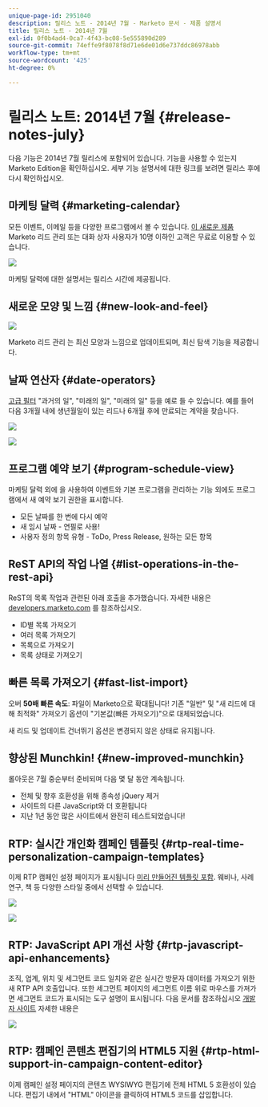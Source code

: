 ```yaml
---
unique-page-id: 2951040
description: 릴리스 노트 - 2014년 7월 - Marketo 문서 - 제품 설명서
title: 릴리스 노트 - 2014년 7월
exl-id: 0f0b4ad4-0ca7-4f43-bc08-5e555890d289
source-git-commit: 74effe9f8078f8d71e6de01d6e737ddc86978abb
workflow-type: tm+mt
source-wordcount: '425'
ht-degree: 0%

---
```


# 릴리스 노트: 2014년 7월 {#release-notes-july}

다음 기능은 2014년 7월 릴리스에 포함되어 있습니다. 기능을 사용할 수 있는지 Marketo Edition을 확인하십시오. 세부 기능 설명서에 대한 링크를 보려면 릴리스 후에 다시 확인하십시오.

## 마케팅 달력 {#marketing-calendar}

모든 이벤트, 이메일 등을 다양한 프로그램에서 볼 수 있습니다. [이 새로운 제품](/help/marketo/product-docs/core-marketo-concepts/marketing-calendar/understanding-the-calendar/navigating-the-marketing-calendar.md) Marketo 리드 관리 또는 대화 상자 사용자가 10명 이하인 고객은 무료로 이용할 수 있습니다.

![](assets/image2014-9-22-14-3a22-3a27.png)

마케팅 달력에 대한 설명서는 릴리스 시간에 제공됩니다.

## 새로운 모양 및 느낌 {#new-look-and-feel}

![](assets/image2014-9-22-14-3a22-3a47.png)

Marketo 리드 관리 는 최신 모양과 느낌으로 업데이트되며, 최신 탐색 기능을 제공합니다.

## 날짜 연산자 {#date-operators}

[고급 필터](/help/marketo/product-docs/core-marketo-concepts/smart-lists-and-static-lists/creating-a-smart-list/smart-list-filter-operators-glossary.md) &quot;과거의 일&quot;, &quot;미래의 일&quot;, &quot;미래의 일&quot; 등을 예로 들 수 있습니다. 예를 들어 다음 3개월 내에 생년월일이 있는 리드나 6개월 후에 만료되는 계약을 찾습니다.

![](assets/image2014-9-22-14-3a23-3a56.png)

![](assets/image2014-9-22-14-3a24-3a39.png)

## 프로그램 예약 보기 {#program-schedule-view}

마케팅 달력 외에 을 사용하여 이벤트와 기본 프로그램을 관리하는 기능 외에도 프로그램에서 새 예약 보기 권한을 표시합니다.

* 모든 날짜를 한 번에 다시 예약
* 새 임시 날짜 - 연필로 사용!
* 사용자 정의 항목 유형 - ToDo, Press Release, 원하는 모든 항목

## ReST API의 작업 나열 {#list-operations-in-the-rest-api}

ReST의 목록 작업과 관련된 아래 호출을 추가했습니다. 자세한 내용은 [developers.marketo.com](https://developers.marketo.com/documentation/rest/) 를 참조하십시오.

* ID별 목록 가져오기
* 여러 목록 가져오기
* 목록으로 가져오기
* 목록 상태로 가져오기

## 빠른 목록 가져오기 {#fast-list-import}

오버 **50배 빠른 속도**: 파일이 Marketo으로 확대됩니다! 기존 &quot;일반&quot; 및 &quot;새 리드에 대해 최적화&quot; 가져오기 옵션이 &quot;기본값(빠른 가져오기)&quot;으로 대체되었습니다.

새 리드 및 업데이트 건너뛰기 옵션은 변경되지 않은 상태로 유지됩니다.

## 향상된 Munchkin! {#new-improved-munchkin}

롤아웃은 7월 중순부터 준비되며 다음 몇 달 동안 계속됩니다.

* 전체 및 향후 호환성을 위해 종속성 jQuery 제거
* 사이트의 다른 JavaScript와 더 호환됩니다
* 지난 1년 동안 많은 사이트에서 완전히 테스트되었습니다!

## RTP: 실시간 개인화 캠페인 템플릿 {#rtp-real-time-personalization-campaign-templates}

이제 RTP 캠페인 설정 페이지가 표시됩니다 [미리 만들어진 템플릿 포함](/help/marketo/product-docs/web-personalization/using-templates/using-templates-to-create-web-campaigns.md). 웨비나, 사례 연구, 책 등 다양한 스타일 중에서 선택할 수 있습니다.

![](assets/image2014-9-22-14-3a25-3a13.png)

![](assets/image2014-9-22-14-3a25-3a47.png)

## RTP: JavaScript API 개선 사항 {#rtp-javascript-api-enhancements}

조직, 업계, 위치 및 세그먼트 코드 일치와 같은 실시간 방문자 데이터를 가져오기 위한 새 RTP API 호출입니다. 또한 세그먼트 페이지의 세그먼트 이름 위로 마우스를 가져가면 세그먼트 코드가 표시되는 도구 설명이 표시됩니다. 다음 문서를 참조하십시오 [개발자 사이트](https://developers.marketo.com/documentation/websites/rtp-js-api/) 자세한 내용은

![](assets/image2014-9-22-14-3a26-3a11.png)

## RTP: 캠페인 콘텐츠 편집기의 HTML5 지원 {#rtp-html-support-in-campaign-content-editor}

이제 캠페인 설정 페이지의 콘텐츠 WYSIWYG 편집기에 전체 HTML 5 호환성이 있습니다. 편집기 내에서 &quot;HTML&quot; 아이콘을 클릭하여 HTML5 코드를 삽입합니다.
